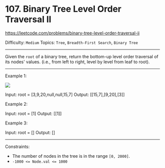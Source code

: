 # 107. Binary Tree Level Order Traversal II

https://leetcode.com/problems/binary-tree-level-order-traversal-ii

Difficulty: `Medium`
Topics: `Tree`, `Breadth-First Search`, `Binary Tree`

---

Given the `root` of a binary tree, return the bottom-up level order traversal of its nodes' values. (i.e., from left to right, level by level from leaf to root).

---

Example 1:

![](https://assets.leetcode.com/uploads/2021/02/19/tree1.jpg)

Input: root = [3,9,20,null,null,15,7]
Output: \[[15,7],[9,20],[3]]

Example 2:

Input: root = [1]
Output: \[[1]]

Example 3:

Input: root = []
Output: []

--- 

Constraints:

- The number of nodes in the tree is in the range `[0, 2000]`.
- `-1000 <= Node.val <= 1000`